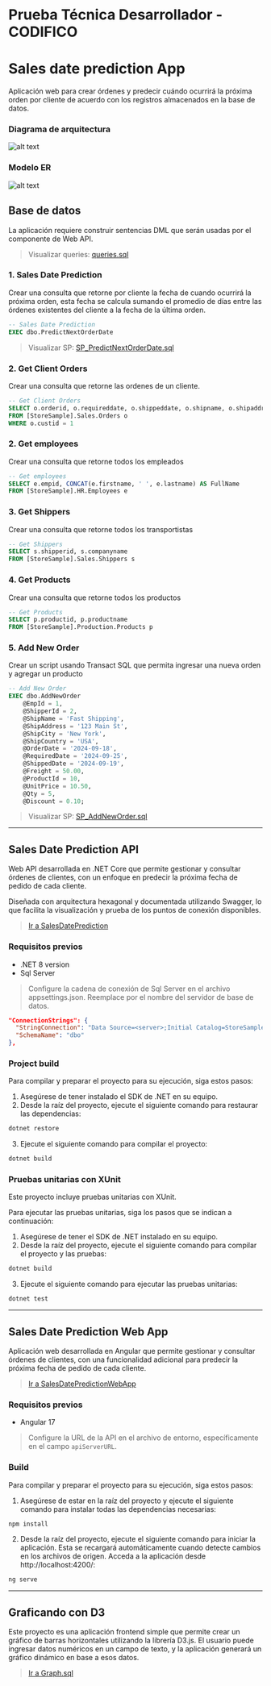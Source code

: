 # Prueba Técnica Desarrollador - CODIFICO

# Sales date prediction App
Aplicación web para crear órdenes y predecir cuándo ocurrirá la próxima orden por cliente de acuerdo con los registros almacenados en la base de datos.

### Diagrama de arquitectura
![alt text](assets/diagram.png)

### Modelo ER
![alt text](assets/model.png)

## Base de datos
La aplicación requiere construir sentencias DML que serán usadas por el componente de Web API.

>Visualizar queries: [queries.sql](scripts/queries.sql)

### 1. Sales Date Prediction
Crear una consulta que retorne por cliente la fecha de cuando ocurrirá la próxima orden, esta fecha se calcula sumando el promedio de días entre las órdenes existentes del cliente a la fecha de la última orden.
``` SQL
-- Sales Date Prediction
EXEC dbo.PredictNextOrderDate
```
>Visualizar SP: [SP_PredictNextOrderDate.sql](scripts/SP_PredictNextOrderDate.sql)

### 2. Get Client Orders
Crear una consulta que retorne las ordenes de un cliente.
``` SQL
-- Get Client Orders
SELECT o.orderid, o.requireddate, o.shippeddate, o.shipname, o.shipaddress, o.shipcity 
FROM [StoreSample].Sales.Orders o
WHERE o.custid = 1
```

### 2. Get employees
Crear una consulta que retorne todos los empleados
``` SQL
-- Get employees
SELECT e.empid, CONCAT(e.firstname, ' ', e.lastname) AS FullName
FROM [StoreSample].HR.Employees e
```

### 3. Get Shippers
Crear una consulta que retorne todos los transportistas
``` SQL
-- Get Shippers
SELECT s.shipperid, s.companyname
FROM [StoreSample].Sales.Shippers s
```

### 4. Get Products
Crear una consulta que retorne todos los productos
``` SQL
-- Get Products
SELECT p.productid, p.productname
FROM [StoreSample].Production.Products p
```

### 5. Add New Order
Crear un script usando Transact SQL que permita ingresar una nueva orden y agregar un producto
``` SQL
-- Add New Order
EXEC dbo.AddNewOrder 
    @EmpId = 1,
    @ShipperId = 2,
    @ShipName = 'Fast Shipping',
    @ShipAddress = '123 Main St',
    @ShipCity = 'New York',
    @ShipCountry = 'USA',
    @OrderDate = '2024-09-18',
    @RequiredDate = '2024-09-25',
    @ShippedDate = '2024-09-19',
    @Freight = 50.00,
    @ProductId = 10,
    @UnitPrice = 10.50,
    @Qty = 5,
    @Discount = 0.10;
```
>Visualizar SP: [SP_AddNewOrder.sql](scripts/SP_AddNewOrder.sql)

---
## Sales Date Prediction API
Web API desarrollada en .NET Core que permite gestionar y consultar órdenes de clientes, con un enfoque en predecir la próxima fecha de pedido de cada cliente. 

Diseñada con arquitectura hexagonal y documentada utilizando Swagger, lo que facilita la visualización y prueba de los puntos de conexión disponibles.

>[Ir a SalesDatePrediction](SalesDatePrediction/)

### Requisitos previos

- .NET 8 version
- Sql Server

> Configure la cadena de conexión de Sql Server en el archivo appsettings.json. Reemplace <server> por el nombre del servidor de base de datos.

```json
"ConnectionStrings": {
  "StringConnection": "Data Source=<server>;Initial Catalog=StoreSample;Integrated Security=True;Trust Server Certificate=True",
  "SchemaName": "dbo"
},
```

### Project build
Para compilar y preparar el proyecto para su ejecución, siga estos pasos:

1. Asegúrese de tener instalado el SDK de .NET en su equipo.
2. Desde la raíz del proyecto, ejecute el siguiente comando para restaurar las dependencias:

```bash
dotnet restore
```

3. Ejecute el siguiente comando para compilar el proyecto:

```bash
dotnet build
```

### Pruebas unitarias con XUnit
Este proyecto incluye pruebas unitarias con XUnit.

Para ejecutar las pruebas unitarias, siga los pasos que se indican a continuación:

1. Asegúrese de tener el SDK de .NET instalado en su equipo.
2. Desde la raíz del proyecto, ejecute el siguiente comando para compilar el proyecto y las pruebas:

```bash
dotnet build
```

3. Ejecute el siguiente comando para ejecutar las pruebas unitarias:

```bash
dotnet test
```

---
## Sales Date Prediction Web App
Aplicación web desarrollada en Angular que permite gestionar y consultar órdenes de clientes, con una funcionalidad adicional para predecir la próxima fecha de pedido de cada cliente.

>[Ir a SalesDatePredictionWebApp](SalesDatePredictionWebApp/)


### Requisitos previos

- Angular 17

> Configure la URL de la API en el archivo de entorno, específicamente en el campo `apiServerURL`.

### Build
Para compilar y preparar el proyecto para su ejecución, siga estos pasos:

1. Asegúrese de estar en la raíz del proyecto y ejecute el siguiente comando para instalar todas las dependencias necesarias:

```bash
npm install
```

2. Desde la raíz del proyecto, ejecute el siguiente comando para iniciar la aplicación. Esta se recargará automáticamente cuando detecte cambios en los archivos de origen. Acceda a la aplicación desde http://localhost:4200/:

```bash
ng serve
```


---
## Graficando con D3
Este proyecto es una aplicación frontend simple que permite crear un gráfico de barras horizontales utilizando la librería D3.js. El usuario puede ingresar datos numéricos en un campo de texto, y la aplicación generará un gráfico dinámico en base a esos datos.

>[Ir a Graph.sql](Graph/)